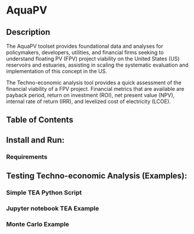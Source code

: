 # AquaPV
## Description
The AquaPV toolset provides foundational data and 
analyses for policymakers, developers, utilities, and 
financial firms seeking to understand floating PV (FPV) 
project viability on the United States (US) reservoirs 
and estuaries, assisting in scaling the systematic 
evaluation and implementation of this concept in the US.

The Techno-economic analysis tool provides a quick assessment
of the financial viability of a FPV project. Financial 
metrics that are available are payback period, return on investment
(ROI), net present value (NPV), internal rate of return (IRR), 
and levelized cost of electricity (LCOE).

## Table of Contents

## Install and Run:
### Requirements

## Testing Techno-economic Analysis (Examples):

### Simple TEA Python Script

### Jupyter notebook TEA Example

### Monte Carlo Example

